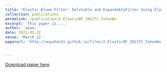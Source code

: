 ```yaml
---
title: "Elastic Bloom Filter: Deletable and ExpandableFilter Using Elastic Fingerprints."
collection: publications
permalink: /publication/2-ElasticBF_2021TC_YuhanWu
excerpt: 'This paper is....'
author: 'aaaa..'
date: 2021-03-22
venue: 'March 22 '
paperurl: 'http://wuyuhan3z.github.io/files/2-ElasticBF_2021TC_YuhanWu.pdf'


---
```


<!-- citation: 'Your Name, You. (2009). &quot;Paper Title Number 1.&quot; <i>Journal 1</i>. 1(1).' -->

<!-- This paper is about the number 1. The number 2 is left for future work. -->

[Download paper here](http://academicpages.github.io/files/2-ElasticBF_2021TC_YuhanWu.pdf)

<!-- Recommended citation: Your Name, You. (2009). "Paper Title Number 1." <i>Journal 1</i>. 1(1). -->
